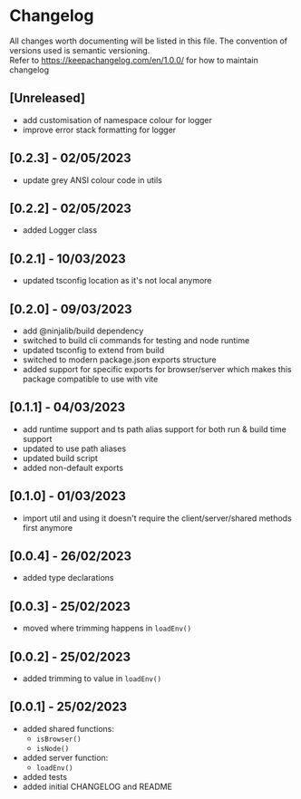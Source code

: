# Changelog

All changes worth documenting will be listed in this file. The convention of versions used is semantic versioning.<br />
Refer to https://keepachangelog.com/en/1.0.0/ for how to maintain changelog<br />

## [Unreleased]

-   add customisation of namespace colour for logger
-   improve error stack formatting for logger

## [0.2.3] - 02/05/2023

-   update grey ANSI colour code in utils

## [0.2.2] - 02/05/2023

-   added Logger class

## [0.2.1] - 10/03/2023

-   updated tsconfig location as it's not local anymore

## [0.2.0] - 09/03/2023

-   add @ninjalib/build dependency
-   switched to build cli commands for testing and node runtime
-   updated tsconfig to extend from build
-   switched to modern package.json exports structure
-   added support for specific exports for browser/server which makes this package compatible to use with vite

## [0.1.1] - 04/03/2023

-   add runtime support and ts path alias support for both run & build time support
-   updated to use path aliases
-   updated build script
-   added non-default exports

## [0.1.0] - 01/03/2023

-   import util and using it doesn't require the client/server/shared methods first anymore

## [0.0.4] - 26/02/2023

-   added type declarations

## [0.0.3] - 25/02/2023

-   moved where trimming happens in `loadEnv()`

## [0.0.2] - 25/02/2023

-   added trimming to value in `loadEnv()`

## [0.0.1] - 25/02/2023

-   added shared functions:
    -   `isBrowser()`
    -   `isNode()`
-   added server function:
    -   `loadEnv()`
-   added tests
-   added initial CHANGELOG and README
